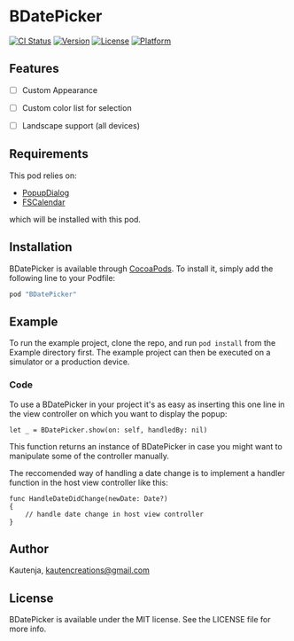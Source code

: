 # BDatePicker

[![CI Status](http://img.shields.io/travis/Kautenja/BDatePicker.svg?style=flat)](https://travis-ci.org/Kautenja/BDatePicker)
[![Version](https://img.shields.io/cocoapods/v/BDatePicker.svg?style=flat)](http://cocoapods.org/pods/BDatePicker)
[![License](https://img.shields.io/cocoapods/l/BDatePicker.svg?style=flat)](http://cocoapods.org/pods/BDatePicker)
[![Platform](https://img.shields.io/cocoapods/p/BDatePicker.svg?style=flat)](http://cocoapods.org/pods/BDatePicker)

## Features

*   [ ] Custom Appearance
*   [ ] Custom color list for selection
*   [ ] Landscape support (all devices)


## Requirements

This pod relies on:

*   [PopupDialog](https://github.com/Orderella/PopupDialog)
*   [FSCalendar](https://github.com/WenchaoD/FSCalendar)

which will be installed with this pod.


## Installation

BDatePicker is available through [CocoaPods](http://cocoapods.org). To install
it, simply add the following line to your Podfile:

```ruby
pod "BDatePicker"
```


## Example

To run the example project, clone the repo, and run `pod install` from the Example
directory first. The example project can then be executed on a simulator or a
production device.


### Code

To use a BDatePicker in your project it's as easy as inserting this one line in
the view controller on which you want to display the popup:

```
let _ = BDatePicker.show(on: self, handledBy: nil)
```

This function returns an instance of BDatePicker in case you might want to
manipulate some of the controller manually.

The reccomended way of handling a date change is to implement a handler function
in the host view controller like this:

```
func HandleDateDidChange(newDate: Date?)
{
    // handle date change in host view controller
}
```


## Author

Kautenja, kautencreations@gmail.com


## License

BDatePicker is available under the MIT license. See the LICENSE file for more info.
